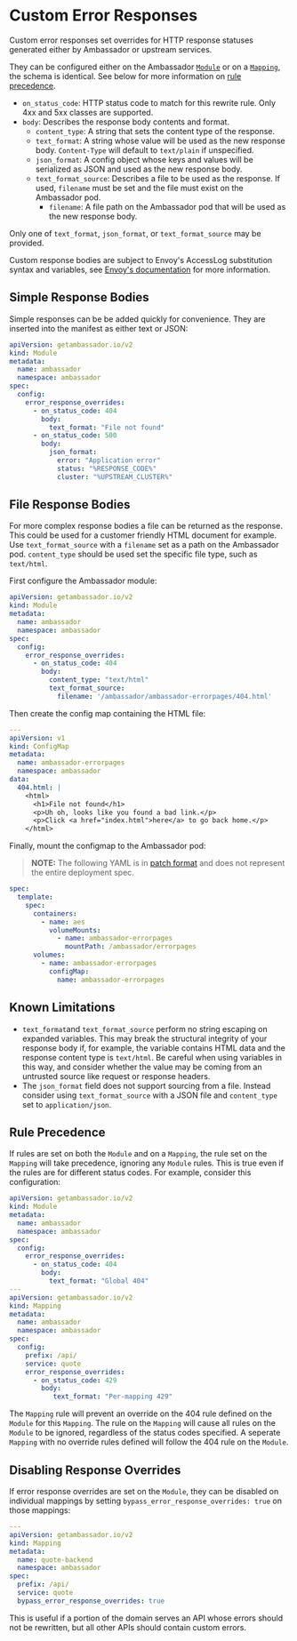# Custom Error Responses

Custom error responses set overrides for HTTP response statuses generated either
by Ambassador or upstream services. 

They can be configured either on the Ambassador
[`Module`](../ambassador)
or on a [`Mapping`](../../using/intro-mappings/), the schema is identical. See
below for more information on [rule precedence](#rule-precedence).

- `on_status_code`: HTTP status code to match for this rewrite
  rule. Only 4xx and 5xx classes are supported.
- `body`: Describes the response body contents and format.
  + `content_type`: A string that sets the content type of the
    response.
  + `text_format`: A string whose value will be used as the new
    response body. `Content-Type` will default to `text/plain` if
    unspecified.
  + `json_format`: A config object whose keys and values will be
    serialized as JSON and used as the new response body.
  + `text_format_source`: Describes a file to be used as the
    response. If used, `filename` must be set and the file must exist
    on the Ambassador pod.
    * `filename`: A file path on the Ambassador pod that will be used
      as the new response body.

Only one of `text_format`, `json_format`, or `text_format_source` may be provided.

Custom response bodies are subject to Envoy's AccessLog substitution syntax
and variables, see [Envoy's documentation](https://www.envoyproxy.io/docs/envoy/latest/configuration/observability/access_log/usage#config-access-log-format-strings) for more information.

## Simple Response Bodies

Simple responses can be be added quickly for convenience. They are inserted into
the manifest as either text or JSON:

```yaml
apiVersion: getambassador.io/v2
kind: Module
metadata:
  name: ambassador
  namespace: ambassador
spec:
  config:
    error_response_overrides:
      - on_status_code: 404
        body:
          text_format: "File not found"
      - on_status_code: 500
        body:
          json_format:
            error: "Application error"
            status: "%RESPONSE_CODE%"
            cluster: "%UPSTREAM_CLUSTER%"
```
## File Response Bodies

For more complex response bodies a file can be returned as the response. 
This could be used for a customer friendly HTML document for example.  Use 
`text_format_source` with a `filename` set as a path on the Ambassador pod. 
`content_type` should be used set the specific file type, such as `text/html`.

First configure the Ambassador module:

```yaml
apiVersion: getambassador.io/v2
kind: Module
metadata:
  name: ambassador
  namespace: ambassador
spec:
  config:
    error_response_overrides:
      - on_status_code: 404
        body:
          content_type: "text/html"
          text_format_source:
            filename: '/ambassador/ambassador-errorpages/404.html'
```

Then create the config map containing the HTML file:

```yaml
---
apiVersion: v1
kind: ConfigMap
metadata:
  name: ambassador-errorpages
  namespace: ambassador
data:
  404.html: |
    <html>
      <h1>File not found</h1>
      <p>Uh oh, looks like you found a bad link.</p>
      <p>Click <a href="index.html">here</a> to go back home.</p>
    </html>
```

Finally, mount the configmap to the Ambassador pod:

> **NOTE:** The following YAML is in [patch format](https://kubernetes.io/docs/tasks/manage-kubernetes-objects/update-api-object-kubectl-patch/) 
and does not represent the entire deployment spec.

```yaml
spec:
  template:
    spec:
      containers:
        - name: aes
          volumeMounts:
            - name: ambassador-errorpages
              mountPath: /ambassador/errorpages
      volumes:
        - name: ambassador-errorpages
          configMap:
            name: ambassador-errorpages
```

## Known Limitations

- `text_format`and `text_format_source` perform no string
escaping on expanded variables. This may break the structural integrity of your
response body if, for example, the variable contains HTML data and the response
content type is `text/html`. Be careful when using variables in this way, and
consider whether the value may be coming from an untrusted source like request
or response headers.
- The `json_format` field does not support sourcing from a file. Instead 
consider using `text_format_source` with a JSON file and `content_type` set to
`application/json`.

## Rule Precedence

If rules are set on both the `Module` and on a `Mapping`, the rule set on 
the `Mapping` will take precedence, ignoring any `Module` rules. This is true 
even if the rules are for different status codes. For example, consider this 
configuration:

```yaml
apiVersion: getambassador.io/v2
kind: Module
metadata:
  name: ambassador
  namespace: ambassador
spec:
  config:
    error_response_overrides:
      - on_status_code: 404
        body:
          text_format: "Global 404"
---
apiVersion: getambassador.io/v2
kind: Mapping
metadata:
  name: ambassador
  namespace: ambassador
spec:
  config:
    prefix: /api/
    service: quote
    error_response_overrides:
      - on_status_code: 429
        body:
           text_format: "Per-mapping 429"
```
The `Mapping` rule will prevent an override on the 404 rule defined on the
`Module` for this `Mapping`. The rule on the `Mapping` will cause all rules on 
the `Module` to be ignored, regardless of the status codes specified. A seperate
`Mapping` with no override rules defined will follow the 404 rule on the `Module`.

## Disabling Response Overrides

If error response overrides are set on the `Module`, they can be disabled on 
individual mappings by setting 
`bypass_error_response_overrides: true` on those mappings:

```yaml
---
apiVersion: getambassador.io/v2
kind: Mapping
metadata:
  name: quote-backend
  namespace: ambassador
spec:
  prefix: /api/
  service: quote
  bypass_error_response_overrides: true
```

This is useful if a portion of the domain serves an API whose errors should not
be rewritten, but all other APIs should contain custom errors.

